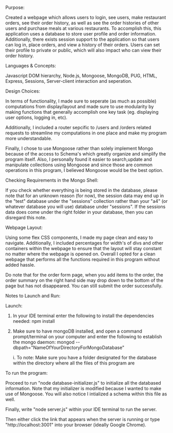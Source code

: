Purpose: 

Created a webpage which allows users to login, see users, make restaurant orders, see their order history, as well as see the order histories of other users and purchase meals at various restaurants. To accomplish this, this application uses a database to store user profile and order information. Additionally, there exists session support to the application so that users can log in, place orders, and view a history of their orders. Users can set their  profile to private or public, which will also impact who can view their order history.

Languages & Concepts:

Javascript DOM hierarchy, Node.js, Mongoose, MongoDB, PUG, HTML, Express, Sessions, Server-client interaction and seperation.

Design Choices: 

In terms of functionality, I made sure to seperate (as much as possible) computations from display/layout and made sure to use
modularity by making functions that generally accomplish one key task (eg. displaying user options, logging in, etc).

Additionally, I included a router sepcific to /users and /orders related requests to streamline my computations in one place 
and make my program more understandable.

Finally, I chose to use Mongoose rather than solely implement Mongo because of the access to Schema's which greatly organize and 
simplify the program itself. Also, I personally found it easier to search,update and manipulate collections using Mongoose and since those are common operations in this program, I believed Mongoose would be the best option.

Checking Requirements in the Mongo Shell:

If you check whether everything is being stored in the database, please note that for an unknown reason (for now), the session data may end up in the "test" database under the "sessions" collection rather than your "a4" (or whatever database you will use) database under "sessions". If the sessions data does come under the right folder in your database, then you can disregard this note.

Webpage Layout:

Using some flex CSS components, I made my page clean and easy to navigate. Additionally, I included percentages for width's of divs and other containers within the webpage to ensure that the layout will
stay constant no matter where the webpage is opened on.
Overall I opted for a clean webpage that performs all the functions required in this program without added hassle.

Do note that for the order form page, when you add items to the order, the order summary on the right hand side may drop down to the bottom of the page but has not disappeared. You can still submit the order successfully.


Notes to Launch and Run: 

Launch: 

1. In your IDE terminal enter the following to install the dependencies needed: npm install

2. Make sure to have mongoDB installed, and open a command prompt/terminal on your computer and enter the following to establish the mongo daemon: mongod --dbpath="NameOfYourDirectoryForMongoDatabase"
   
    i. To note: Make sure you have a folder designated for the database within the directory where all the files of this program are 

To run the program:

Proceed to run "node database-initializer.js" to initialize all the databased information. Note that my initializer is modified
because I wanted to make use of Mongoose. You will also notice I intialized a schema within this file as well.

Finally, write "node server.js" within your IDE terminal to run the server.

Then either click the link that appears when the server is running or type
"http://localhost:3001" into your browser (ideally Google Chrome).
